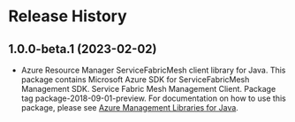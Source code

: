 # Release History

## 1.0.0-beta.1 (2023-02-02)

- Azure Resource Manager ServiceFabricMesh client library for Java. This package contains Microsoft Azure SDK for ServiceFabricMesh Management SDK. Service Fabric Mesh Management Client. Package tag package-2018-09-01-preview. For documentation on how to use this package, please see [Azure Management Libraries for Java](https://aka.ms/azsdk/java/mgmt).
